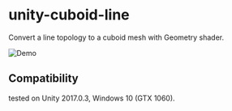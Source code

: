 unity-cuboid-line
=====================

Convert a line topology to a cuboid mesh with Geometry shader.

![Demo](https://raw.githubusercontent.com/mattatz/unity-cuboid-line/master/Captures/Demo.png)

## Compatibility

tested on Unity 2017.0.3, Windows 10 (GTX 1060).
